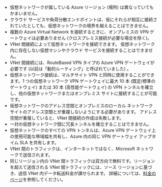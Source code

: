 * 仮想ネットワークが属している Azure リージョン (場所) は異なっていてもかまいません。
* クラウド サービスや負荷分散エンドポイントは、仮にそれらが相互に接続されていたとしても、仮想ネットワークの境界を越えることはできません。
* 複数の Azure Virtual Network を接続するときに、オンプレミスの VPN ゲートウェイは必要ありません (クロスプレミス接続が必要な場合を除く)。
* VNet 間接続によって仮想ネットワークを接続できます。 仮想ネットワーク内に存在しない仮想マシンやクラウド サービスを接続することはできません。
* VNet 間接続には、RouteBased VPN タイプの Azure VPN ゲートウェイが必要です (以前は「動的ルーティング」と呼ばれていました) 。 
* 仮想ネットワーク接続は、マルチサイト VPN と同時に使用することができます。1 つの仮想ネットワーク VPN ゲートウェイに最大 10 本 (既定/標準のゲートウェイ) または 30 本 (高性能ゲートウェイ) の VPN トンネルを確立し、他の仮想ネットワークまたはオンプレミス サイトに接続することが可能です。
* 仮想ネットワークのアドレス空間とオンプレミスのローカル ネットワーク サイトのアドレス空間とが重複しないようにする必要があります。 アドレス空間が重複していると、VNet 間接続の作成は失敗します。
* 一対の仮想ネットワーク間に冗長トンネルを確立することはできません。
* 仮想ネットワークのすべての VPN トンネルは、Azure VPN ゲートウェイ上の使用可能な帯域幅を共有し、Azure 内の同じ VPN ゲートウェイ アップタイム SLA を共有します。
* VNet 間のトラフィックは、インターネットではなく、Microsoft ネットワークで送信されます。
* 同じリージョン内の VNet 間トラフィックは双方向で無料です。リージョンを超えて送信される VNet 間トラフィックには、ソース リージョンに基づき、送信 VNet 内データ転送料金が課せられます。 詳細については、[料金のページ](https://azure.microsoft.com/pricing/details/vpn-gateway/)を参照してください。



<!--HONumber=Nov16_HO2-->


